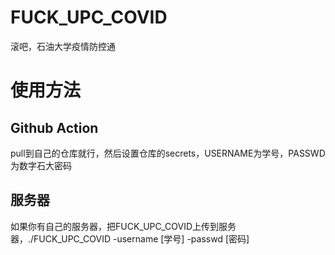 # FUCK_UPC_COVID
滚吧，石油大学疫情防控通
# 使用方法
## Github Action
pull到自己的仓库就行，然后设置仓库的secrets，USERNAME为学号，PASSWD为数字石大密码  
## 服务器
如果你有自己的服务器，把FUCK_UPC_COVID上传到服务器，./FUCK_UPC_COVID -username [学号] -passwd [密码]
